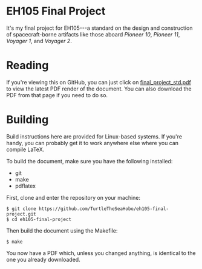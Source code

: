 # EH105 Final Project
It's my final project for EH105---a standard on the design and construction of
spacecraft-borne artifacts like those aboard *Pioneer 10*, *Pioneer 11*,
*Voyager 1*, and *Voyager 2*.

# Reading
If you're viewing this on GitHub, you can just click on
[final\_project\_std.pdf](https://github.com/TurtleTheSeaHobo/eh105-final-project/blob/main/final_project_std.pdf)
to view the latest PDF render of the document. You can also download the PDF
from that page if you need to do so.

# Building
Build instructions here are provided for Linux-based systems. If you're handy,
you can probably get it to work anywhere else where you can compile LaTeX.

To build the document, make sure you have the following installed:
- git
- make
- pdflatex

First, clone and enter the repository on your machine:

`$ git clone https://github.com/TurtleTheSeaHobo/eh105-final-project.git`  
`$ cd eh105-final-project`

Then build the document using the Makefile:

`$ make`

You now have a PDF which, unless you changed anything, is identical to the one
you already downloaded.
